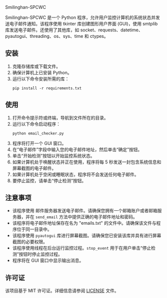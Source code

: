 Smilinghan-SPCWC

Smilinghan-SPCWC 是一个 Python 程序，允许用户监控计算机的系统状态并发送电子邮件通知。该程序使用 tkinter 库创建图形用户界面 (GUI)，使用 smtplib 库发送电子邮件。还使用了其他库，如 socket、requests、datetime、pyautogui、threading、os、sys、time 和 ctypes。

## 安装

1. 克隆存储库或下载文件。
2. 确保计算机上已安装 Python。
3. 运行以下命令安装所需的库：
   ```
   pip install -r requirements.txt
   ```

## 使用

1. 打开命令提示符或终端，导航到文件所在的目录。
2. 运行以下命令启动程序：
   ```
   python email_checker.py
   ```
3. 程序将打开一个 GUI 窗口。
4. 在“电子邮件”字段中输入您的电子邮件地址，然后单击“确定”按钮。
5. 单击“开始检测”按钮以开始监控系统状态。
6. 如果计算机处于唤醒状态并正在使用，程序将每 5 秒发送一封包含系统信息和屏幕截图的电子邮件。
7. 如果计算机处于空闲或睡眠状态，程序将不会发送任何电子邮件。
8. 要停止监控，请单击“停止检测”按钮。

## 注意事项

- 该程序使用 邮件服务器发送电子邮件。请确保您拥有一个邮箱账户或者邮箱服务器，并在 `send_email` 方法中提供正确的电子邮件地址和密码。
- 该程序将电子邮件地址保存在名为 "emails.txt" 的文件中。请确保该文件与程序位于同一目录中。
- 该程序使用 `pyautogui` 库进行屏幕截图。请确保您已安装该库并具有进行屏幕截图的必要权限。
- 该程序使用线程在后台运行监控过程。`stop_event` 用于在用户单击“停止检测”按钮时停止监控过程。
- 程序将在 GUI 窗口中显示输出消息。

## 许可证

该项目基于 MIT 许可证。详细信息请参阅 [LICENSE](LICENSE) 文件。